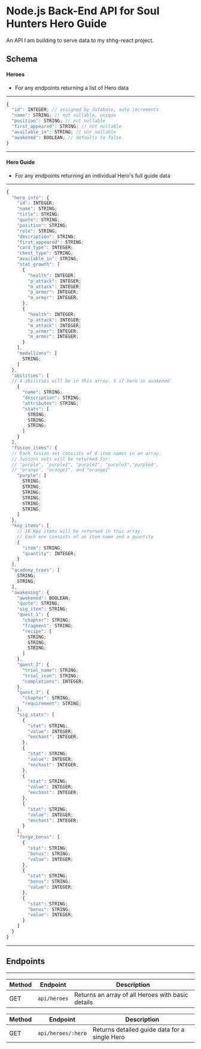 # Node.js Back-End API for Soul Hunters Hero Guide
An API I am building to serve data to my shhg-react project. 

## Schema

#### Heroes
- For any endpoints returning a list of Hero data

---

```js
{
  "id": INTEGER; // assigned by database, auto increments
  "name": STRING; // not nullable, unique
  "position": STRING; // not nullable
  "first_appeared": STRING; // not nullable
  "available_in": STRING; // not nullable
  "awakened": BOOLEAN; // defaults to false
}
```

---

#### Hero Guide
- For any endpoints returning an individual Hero's full guide data

---

```js
{
  "hero_info": {
    "id": INTEGER;
    "name": STRING;
    "title": STRING;
    "quote": STRING;
    "position": STRING;
    "role": STRING;
    "description": STRING;
    "first_appeared": STRING;
    "card_type": INTEGER;
    "chest_type": STRING;
    "available_in": STRING;
    "stat_growth": [
      {
        "health": INTEGER;
        "p_attack": INTEGER;
        "m_attack": INTEGER;
        "p_armor": INTEGER;
        "m_armor": INTEGER;
      },
      {
        "health": INTEGER;
        "p_attack": INTEGER;
        "m_attack": INTEGER;
        "p_armor": INTEGER;
        "m_armor": INTEGER;
      }
    ],
    "medallions": [
      STRING;
    ]
  },
  "abilities": [
  // 4 abilities will be in this array. 5 if hero is awakened
    {
      "name": STRING;
      "description": STRING;
      "attributes": STRING;
      "stats": [
        STRING;
        STRING;
        STRING;
      ]
    }
  ],
  "fusion_items": {
  // Each fusion set consists of 6 item names in an array.
  // fusions sets will be returned for:
  // "purple", "purple1", "purple2", "purple3","purple4", 
  // "orange", "orange1", and "orange2"
    "purple": [
      STRING;
      STRING;
      STRING;
      STRING;
      STRING;
      STRING;
    ]
  },
  "key_items": [
    // 18 Key items will be returned in this array. 
    // Each one consists of an item name and a quantity
    {
      "item": STRING;
      "quantity": INTEGER;
    }
  ],
  "academy_trees": [
    STRING;
    STRING;
  ],
  "awakening": {
    "awakened": BOOLEAN;
    "quote": STRING;
    "sig_item": STRING;
    "quest_1": {
      "chapter": STRING;
      "fragment": STRING;
      "recipe": [
        STRING;
        STRING;
        STRING;
      ]
    },
    "quest_2": {
      "trial_name": STRING;
      "trial_icon": STRING;
      "completions": INTEGER;
    },
    "quest_3": {
      "chapter": STRING;
      "requirement": STRING;
    },
    "sig_stats": [
      {
        "stat": STRING;
        "value": INTEGER;
        "enchant": INTEGER;
      },
      {
        "stat": STRING;
        "value": INTEGER;
        "enchant": INTEGER;
      },
      {
        "stat": STRING;
        "value": INTEGER;
        "enchant": INTEGER;
      },
      {
        "stat": STRING;
        "value": INTEGER;
        "enchant": INTEGER;
      }
    ],
    "forge_bonus": [
      {
        "stat": STRING;
        "bonus": STRING;
        "value": INTEGER;
      },
      {
        "stat": STRING;
        "bonus": STRING;
        "value": INTEGER;
      },
      {
        "stat": STRING;
        "bonus": STRING;
        "value": INTEGER;
      }
    ]
  }
}
```

---

## Endpoints
---

| Method | Endpoint     | Description                                       |
| ------ | ------------ | ------------------------------------------------- |
| GET    | `api/heroes` | Returns an array of all Heroes with basic details |

| Method | Endpoint           | Description                                   |
| ------ | ------------------ | --------------------------------------------- |
| GET    | `api/heroes/:hero` | Returns detailed guide data for a single Hero |




